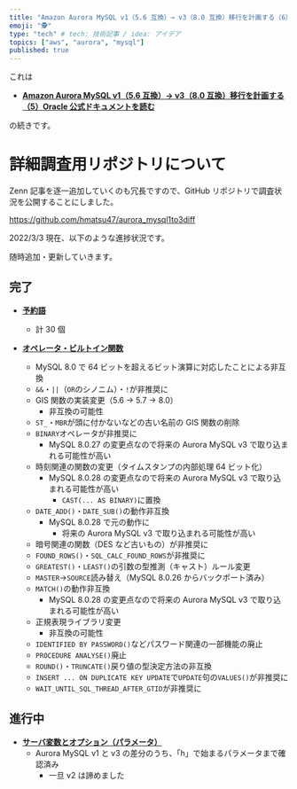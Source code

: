 ```yaml
---
title: "Amazon Aurora MySQL v1（5.6 互換）→ v3（8.0 互換）移行を計画する（6）詳細調査について"
emoji: "🕵"
type: "tech" # tech: 技術記事 / idea: アイデア
topics: ["aws", "aurora", "mysql"]
published: true
---
```


これは

- **[Amazon Aurora MySQL v1（5.6 互換）→ v3（8.0 互換）移行を計画する（5）Oracle 公式ドキュメントを読む](/hmatsu47/articles/aurora-mysql3-005-ref-ora-01)**

の続きです。

# 詳細調査用リポジトリについて

Zenn 記事を逐一追加していくのも冗長ですので、GitHub リポジトリで調査状況を公開することにしました。

https://github.com/hmatsu47/aurora_mysql1to3diff

2022/3/3 現在、以下のような進捗状況です。

随時追加・更新していきます。

## 完了

- **[予約語](https://github.com/hmatsu47/aurora_mysql1to3diff/blob/main/mysql57_80_reserved.md)**
  - 計 30 個

- **[オペレータ・ビルトイン関数](https://github.com/hmatsu47/aurora_mysql1to3diff/blob/main/mysql57_80_func_oper.md)**
  - MySQL 8.0 で 64 ビットを超えるビット演算に対応したことによる非互換
  - `&&`・`||`（`OR`のシノニム）・`!`が非推奨に
  - GIS 関数の実装変更（5.6 → 5.7 → 8.0）
    - 非互換の可能性
  - `ST_`・`MBR`が頭に付かないなどの古い名前の GIS 関数の削除
  - `BINARY`オペレータが非推奨に
    - MySQL 8.0.27 の変更点なので将来の Aurora MySQL v3 で取り込まれる可能性が高い
  - 時刻関連の関数の変更（タイムスタンプの内部処理 64 ビット化）
    - MySQL 8.0.28 の変更点なので将来の Aurora MySQL v3 で取り込まれる可能性が高い
      - `CAST(... AS BINARY)`に置換
  - `DATE_ADD()`・`DATE_SUB()`の動作非互換
    - MySQL 8.0.28 で元の動作に
      - 将来の Aurora MySQL v3 で取り込まれる可能性が高い
  - 暗号関連の関数（DES など古いもの）が非推奨に
  - `FOUND_ROWS()`・`SQL_CALC_FOUND_ROWS`が非推奨に
  - `GREATEST()`・`LEAST()`の引数の型推測（キャスト）ルール変更
  - `MASTER`→`SOURCE`読み替え（MySQL 8.0.26 からバックポート済み）
  - `MATCH()`の動作非互換
    - MySQL 8.0.28 の変更点なので将来の Aurora MySQL v3 で取り込まれる可能性が高い
  - 正規表現ライブラリ変更
    - 非互換の可能性
  - `IDENTIFIED BY PASSWORD()`などパスワード関連の一部機能の廃止
  - `PROCEDURE ANALYSE()`廃止
  - `ROUND()`・`TRUNCATE()`戻り値の型決定方法の非互換
  - `INSERT ... ON DUPLICATE KEY UPDATE`で`UPDATE`句の`VALUES()`が非推奨に
  - `WAIT_UNTIL_SQL_THREAD_AFTER_GTID`が非推奨に

## 進行中

- **[サーバ変数とオプション（パラメータ）](https://github.com/hmatsu47/aurora_mysql1to3diff/blob/main/work/aurora_param_diff.csv)**
  - Aurora MySQL v1 と v3 の差分のうち、「h」で始まるパラメータまで確認済み
    - 一旦 v2 は諦めました
